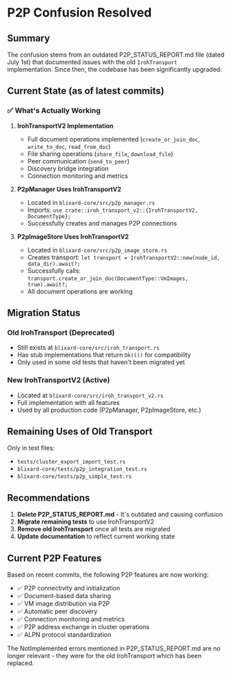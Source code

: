 # P2P Confusion Resolved

## Summary

The confusion stems from an outdated P2P_STATUS_REPORT.md file (dated July 1st) that documented issues with the old `IrohTransport` implementation. Since then, the codebase has been significantly upgraded:

## Current State (as of latest commits)

### ✅ What's Actually Working

1. **IrohTransportV2 Implementation**
   - Full document operations implemented (`create_or_join_doc`, `write_to_doc`, `read_from_doc`)
   - File sharing operations (`share_file`, `download_file`)
   - Peer communication (`send_to_peer`)
   - Discovery bridge integration
   - Connection monitoring and metrics

2. **P2pManager Uses IrohTransportV2**
   - Located in `blixard-core/src/p2p_manager.rs`
   - Imports: `use crate::iroh_transport_v2::{IrohTransportV2, DocumentType};`
   - Successfully creates and manages P2P connections

3. **P2pImageStore Uses IrohTransportV2**
   - Located in `blixard-core/src/p2p_image_store.rs`
   - Creates transport: `let transport = IrohTransportV2::new(node_id, data_dir).await?;`
   - Successfully calls: `transport.create_or_join_doc(DocumentType::VmImages, true).await?;`
   - All document operations are working

## Migration Status

### Old IrohTransport (Deprecated)
- Still exists at `blixard-core/src/iroh_transport.rs`
- Has stub implementations that return `Ok(())` for compatibility
- Only used in some old tests that haven't been migrated yet

### New IrohTransportV2 (Active)
- Located at `blixard-core/src/iroh_transport_v2.rs`
- Full implementation with all features
- Used by all production code (P2pManager, P2pImageStore, etc.)

## Remaining Uses of Old Transport

Only in test files:
- `tests/cluster_export_import_test.rs`
- `blixard-core/tests/p2p_integration_test.rs`
- `blixard-core/tests/p2p_simple_test.rs`

## Recommendations

1. **Delete P2P_STATUS_REPORT.md** - It's outdated and causing confusion
2. **Migrate remaining tests** to use IrohTransportV2
3. **Remove old IrohTransport** once all tests are migrated
4. **Update documentation** to reflect current working state

## Current P2P Features

Based on recent commits, the following P2P features are now working:
- ✅ P2P connectivity and initialization
- ✅ Document-based data sharing
- ✅ VM image distribution via P2P
- ✅ Automatic peer discovery
- ✅ Connection monitoring and metrics
- ✅ P2P address exchange in cluster operations
- ✅ ALPN protocol standardization

The NotImplemented errors mentioned in P2P_STATUS_REPORT.md are no longer relevant - they were for the old IrohTransport which has been replaced.